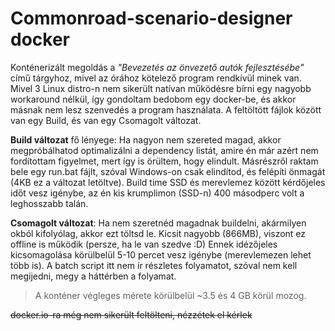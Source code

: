 # Commonroad-scenario-designer docker
Konténerizált megoldás a *"Bevezetés az önvezető autók fejlesztésébe"* című tárgyhoz, mivel az órához kötelező program rendkívül minek van.
Mivel 3 Linux distro-n nem sikerült natívan működésre bírni egy nagyobb workaround nélkül, így gondoltam bedobom egy docker-be, és akkor másnak nem lesz szenvedés a program használata.
A feltöltött fájlok között van egy Build, és van egy Csomagolt változat.

**Build változat** fő lényege: Ha nagyon nem szereted magad, akkor megpróbálhatod optimalizálni a dependency listát, amire én már azért nem fordítottam figyelmet, mert így is örültem, hogy elindult.
Másrészről raktam bele egy run.bat fájlt, szóval Windows-on csak elindítod, és felépíti önmagát (4KB ez a változat letöltve).
Build time SSD és merevlemez között kérdőjeles időt vesz igénybe, az én kis krumplimon (SSD-n) 400 másodperc volt a leghosszabb talán. 

**Csomagolt változat**: Ha nem szeretnéd magadnak buildelni, akármilyen okból kifolyólag, akkor ezt töltsd le. Kicsit nagyobb (866MB), viszont ez offline is működik (persze, ha le van szedve :D)
Ennek idézőjeles kicsomagolása körülbelül 5-10 percet vesz igénybe (merevlemezen lehet több is). A batch script itt nem ír részletes folyamatot, szóval nem kell megijedni, megy a háttérben a folyamat.

> A konténer végleges mérete körülbelül ~3.5 és 4 GB körül mozog.

~~docker.io-ra még nem sikerült feltölteni, nézzétek el kérlek~~
